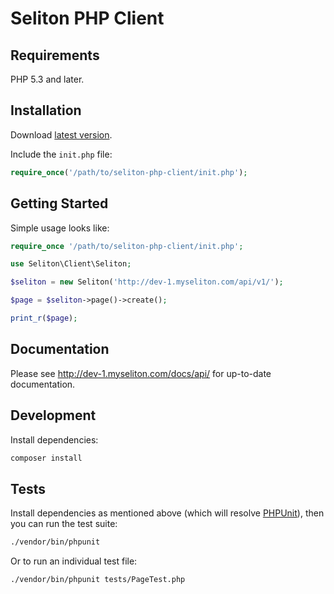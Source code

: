 # Seliton PHP Client

## Requirements

PHP 5.3 and later.

## Installation

Download [latest version](https://github.com/seliton/seliton-php-client/archive/master.zip).

Include the `init.php` file:

```php
require_once('/path/to/seliton-php-client/init.php');
```

## Getting Started

Simple usage looks like:

```php
require_once '/path/to/seliton-php-client/init.php';

use Seliton\Client\Seliton;

$seliton = new Seliton('http://dev-1.myseliton.com/api/v1/');

$page = $seliton->page()->create();

print_r($page);
```

## Documentation

Please see http://dev-1.myseliton.com/docs/api/ for up-to-date documentation.

## Development

Install dependencies:

``` bash
composer install
```

## Tests

Install dependencies as mentioned above (which will resolve [PHPUnit](http://packagist.org/packages/phpunit/phpunit)), then you can run the test suite:

```bash
./vendor/bin/phpunit
```

Or to run an individual test file:

```bash
./vendor/bin/phpunit tests/PageTest.php
```
